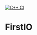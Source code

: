 [![C++ CI](https://github.com/gabravocorona/FirstIO/actions/workflows/actions.yml/badge.svg)](https://github.com/gabravocorona/FirstIO/actions/workflows/actions.yml)
# FirstIO
